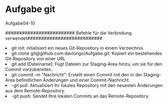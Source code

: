 # Aufgabe git
Aufgabe04-10


######################### Befehle für die Verbindung verwendet###########################


      
<li>git init: nitialisiert ein neues Git-Repository in einem Verzeichnis.</li>

<li>git clone git@github.com:davlongo/Aufgabe.git: Kopiert ein bestehendes Git-Repository von einer URL</li>

<li>git add [Dateiname]: Fügt Dateien zur Staging-Area hinzu, um sie für den Commit vorzubereiten.</li>

<li>git commit -m "Nachricht": Erstellt einen Commit mit den in der Staging-Area befindlichen Änderungen und einer Commit-Nachricht.</li>

<li>-git pull: Aktualisiert Ihr lokales Repository mit den neuesten Änderungen aus dem Remote-Repository.</li>

<li>-git push: Sendet Ihre lokalen Commits an das Remote-Repository.</li>

